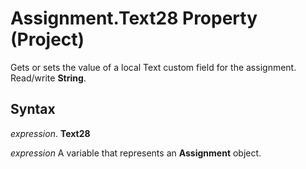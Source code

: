 
# Assignment.Text28 Property (Project)

Gets or sets the value of a local Text custom field for the assignment. Read/write  **String**.


## Syntax

 _expression_. **Text28**

 _expression_ A variable that represents an **Assignment** object.

